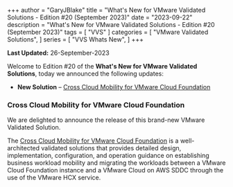 +++
author = "GaryJBlake"
title = "What's New for VMware Validated Solutions - Edition #20 (September 2023)"
date = "2023-09-22"
description = "What's New for VMware Validated Solutions - Edition #20 (September 2023)"
tags = [
    "VVS"
]
categories = [
    "VMware Validated Solutions",
]
series = [
    "VVS Whats New",
]
+++

**Last Updated:** 26-September-2023

Welcome to Edition #20 of the **What's New for VMware Validated Solutions**, today we announced the following updates:

* **New Solution** – [Cross Cloud Mobility for VMware Cloud Foundation](https://core.vmware.com/cross-cloud-mobility-vmware-cloud-foundation)

### Cross Cloud Mobility for VMware Cloud Foundation

We are delighted to announce the release of this brand-new VMware Validated Solution.

The [Cross Cloud Mobility for VMware Cloud Foundation](https://core.vmware.com/cross-cloud-mobility-vmware-cloud-foundation) is a well-architected validated solutions that provides detailed design, implementation, configuration, and operation guidance on establishing business workload mobility and migrating the workloads between a VMware Cloud Foundation instance and a VMware Cloud on AWS SDDC through the use of the VMware HCX service.
